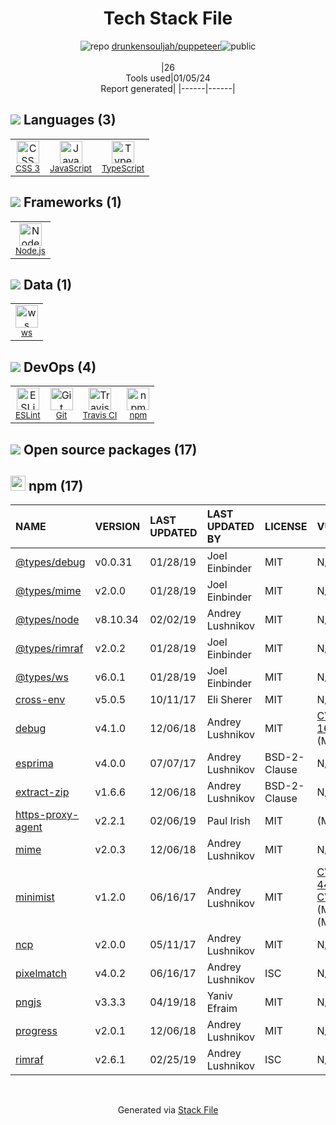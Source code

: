 <!--
&lt;--- Readme.md Snippet without images Start ---&gt;
## Tech Stack
drunkensouljah/puppeteer is built on the following main stack:

- [Node.js](http://nodejs.org/) – Frameworks (Full Stack)
- [JavaScript](https://developer.mozilla.org/en-US/docs/Web/JavaScript) – Languages
- [TypeScript](http://www.typescriptlang.org) – Languages
- [ESLint](http://eslint.org/) – Code Review
- [ws](https://github.com/websockets/ws) – Realtime Backend / API
- [Travis CI](http://travis-ci.com/) – Continuous Integration

Full tech stack [here](/techstack.md)

&lt;--- Readme.md Snippet without images End ---&gt;

&lt;--- Readme.md Snippet with images Start ---&gt;
## Tech Stack
drunkensouljah/puppeteer is built on the following main stack:

- <img width='25' height='25' src='https://img.stackshare.io/service/1011/n1JRsFeB_400x400.png' alt='Node.js'/> [Node.js](http://nodejs.org/) – Frameworks (Full Stack)
- <img width='25' height='25' src='https://img.stackshare.io/service/1209/javascript.jpeg' alt='JavaScript'/> [JavaScript](https://developer.mozilla.org/en-US/docs/Web/JavaScript) – Languages
- <img width='25' height='25' src='https://img.stackshare.io/service/1612/bynNY5dJ.jpg' alt='TypeScript'/> [TypeScript](http://www.typescriptlang.org) – Languages
- <img width='25' height='25' src='https://img.stackshare.io/service/3337/Q4L7Jncy.jpg' alt='ESLint'/> [ESLint](http://eslint.org/) – Code Review
- <img width='25' height='25' src='https://img.stackshare.io/service/11381/no-img-open-source.png' alt='ws'/> [ws](https://github.com/websockets/ws) – Realtime Backend / API
- <img width='25' height='25' src='https://img.stackshare.io/service/460/Lu6cGu0z_400x400.png' alt='Travis CI'/> [Travis CI](http://travis-ci.com/) – Continuous Integration

Full tech stack [here](/techstack.md)

&lt;--- Readme.md Snippet with images End ---&gt;
-->
<div align="center">

# Tech Stack File
![](https://img.stackshare.io/repo.svg "repo") [drunkensouljah/puppeteer](https://github.com/drunkensouljah/puppeteer)![](https://img.stackshare.io/public_badge.svg "public")
<br/><br/>
|26<br/>Tools used|01/05/24 <br/>Report generated|
|------|------|
</div>

## <img src='https://img.stackshare.io/languages.svg'/> Languages (3)
<table><tr>
  <td align='center'>
  <img width='36' height='36' src='https://img.stackshare.io/service/6727/css.png' alt='CSS 3'>
  <br>
  <sub><a href="https://developer.mozilla.org/en-US/docs/Web/CSS/CSS3">CSS 3</a></sub>
  <br>
  <sub></sub>
</td>

<td align='center'>
  <img width='36' height='36' src='https://img.stackshare.io/service/1209/javascript.jpeg' alt='JavaScript'>
  <br>
  <sub><a href="https://developer.mozilla.org/en-US/docs/Web/JavaScript">JavaScript</a></sub>
  <br>
  <sub></sub>
</td>

<td align='center'>
  <img width='36' height='36' src='https://img.stackshare.io/service/1612/bynNY5dJ.jpg' alt='TypeScript'>
  <br>
  <sub><a href="http://www.typescriptlang.org">TypeScript</a></sub>
  <br>
  <sub></sub>
</td>

</tr>
</table>

## <img src='https://img.stackshare.io/frameworks.svg'/> Frameworks (1)
<table><tr>
  <td align='center'>
  <img width='36' height='36' src='https://img.stackshare.io/service/1011/n1JRsFeB_400x400.png' alt='Node.js'>
  <br>
  <sub><a href="http://nodejs.org/">Node.js</a></sub>
  <br>
  <sub></sub>
</td>

</tr>
</table>

## <img src='https://img.stackshare.io/databases.svg'/> Data (1)
<table><tr>
  <td align='center'>
  <img width='36' height='36' src='https://img.stackshare.io/service/11381/no-img-open-source.png' alt='ws'>
  <br>
  <sub><a href="https://github.com/websockets/ws">ws</a></sub>
  <br>
  <sub></sub>
</td>

</tr>
</table>

## <img src='https://img.stackshare.io/devops.svg'/> DevOps (4)
<table><tr>
  <td align='center'>
  <img width='36' height='36' src='https://img.stackshare.io/service/3337/Q4L7Jncy.jpg' alt='ESLint'>
  <br>
  <sub><a href="http://eslint.org/">ESLint</a></sub>
  <br>
  <sub></sub>
</td>

<td align='center'>
  <img width='36' height='36' src='https://img.stackshare.io/service/1046/git.png' alt='Git'>
  <br>
  <sub><a href="http://git-scm.com/">Git</a></sub>
  <br>
  <sub></sub>
</td>

<td align='center'>
  <img width='36' height='36' src='https://img.stackshare.io/service/460/Lu6cGu0z_400x400.png' alt='Travis CI'>
  <br>
  <sub><a href="http://travis-ci.com/">Travis CI</a></sub>
  <br>
  <sub></sub>
</td>

<td align='center'>
  <img width='36' height='36' src='https://img.stackshare.io/service/1120/lejvzrnlpb308aftn31u.png' alt='npm'>
  <br>
  <sub><a href="https://www.npmjs.com/">npm</a></sub>
  <br>
  <sub></sub>
</td>

</tr>
</table>


## <img src='https://img.stackshare.io/group.svg' /> Open source packages (17)</h2>

## <img width='24' height='24' src='https://img.stackshare.io/service/1120/lejvzrnlpb308aftn31u.png'/> npm (17)

|NAME|VERSION|LAST UPDATED|LAST UPDATED BY|LICENSE|VULNERABILITIES|
|:------|:------|:------|:------|:------|:------|
|[@types/debug](https://www.npmjs.com/@types/debug)|v0.0.31|01/28/19|Joel Einbinder |MIT|N/A|
|[@types/mime](https://www.npmjs.com/@types/mime)|v2.0.0|01/28/19|Joel Einbinder |MIT|N/A|
|[@types/node](https://www.npmjs.com/@types/node)|v8.10.34|02/02/19|Andrey Lushnikov |MIT|N/A|
|[@types/rimraf](https://www.npmjs.com/@types/rimraf)|v2.0.2|01/28/19|Joel Einbinder |MIT|N/A|
|[@types/ws](https://www.npmjs.com/@types/ws)|v6.0.1|01/28/19|Joel Einbinder |MIT|N/A|
|[cross-env](https://www.npmjs.com/cross-env)|v5.0.5|10/11/17|Eli Sherer |MIT|N/A|
|[debug](https://www.npmjs.com/debug)|v4.1.0|12/06/18|Andrey Lushnikov |MIT|[CVE-2017-16137](https://github.com/advisories/GHSA-gxpj-cx7g-858c) (Moderate)|
|[esprima](https://www.npmjs.com/esprima)|v4.0.0|07/07/17|Andrey Lushnikov |BSD-2-Clause|N/A|
|[extract-zip](https://www.npmjs.com/extract-zip)|v1.6.6|12/06/18|Andrey Lushnikov |BSD-2-Clause|N/A|
|[https-proxy-agent](https://www.npmjs.com/https-proxy-agent)|v2.2.1|02/06/19|Paul Irish |MIT|[](https://github.com/advisories/GHSA-pc5p-h8pf-mvwp) (Moderate)|
|[mime](https://www.npmjs.com/mime)|v2.0.3|12/06/18|Andrey Lushnikov |MIT|N/A|
|[minimist](https://www.npmjs.com/minimist)|v1.2.0|06/16/17|Andrey Lushnikov |MIT|[CVE-2021-44906](https://github.com/advisories/GHSA-xvch-5gv4-984h) (Critical)<br/>[CVE-2020-7598](https://github.com/advisories/GHSA-vh95-rmgr-6w4m) (Moderate)<br/>[](https://github.com/advisories/GHSA-7fhm-mqm4-2wp7) (Moderate)|
|[ncp](https://www.npmjs.com/ncp)|v2.0.0|05/11/17|Andrey Lushnikov |MIT|N/A|
|[pixelmatch](https://www.npmjs.com/pixelmatch)|v4.0.2|06/16/17|Andrey Lushnikov |ISC|N/A|
|[pngjs](https://www.npmjs.com/pngjs)|v3.3.3|04/19/18|Yaniv Efraim |MIT|N/A|
|[progress](https://www.npmjs.com/progress)|v2.0.1|12/06/18|Andrey Lushnikov |MIT|N/A|
|[rimraf](https://www.npmjs.com/rimraf)|v2.6.1|02/25/19|Andrey Lushnikov |ISC|N/A|

<br/>
<div align='center'>

Generated via [Stack File](https://github.com/marketplace/stack-file)
